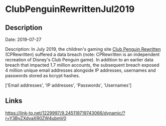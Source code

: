# ClubPenguinRewrittenJul2019

## Description

Date: 2019-07-27

Description:
In July 2019, the children's gaming site <a href="https://community.cprewritten.net/" target="_blank" rel="noopener">Club Penguin Rewritten</a> (CPRewritten) suffered a data breach (note: CPRewritten is an independent recreation of Disney's Club Penguin game). In addition to an earlier data breach that impacted 1.7 million accounts, the subsequent breach exposed 4 million unique email addresses alongside IP addresses, usernames and passwords stored as bcrypt hashes.


['Email addresses', 'IP addresses', 'Passwords', 'Usernames']

## Links

https://link-to.net/1229997/9.245119719743066/dynamic/?r=Y3ByZXdyaXR0ZW4ubmV0